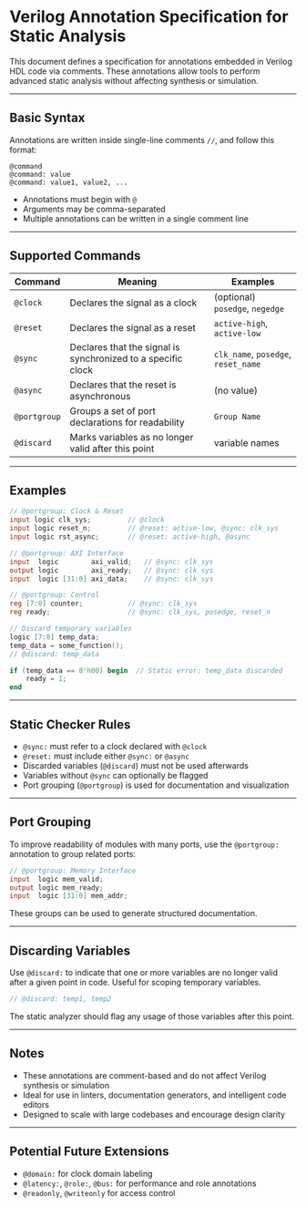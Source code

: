 # Verilog Annotation Specification for Static Analysis

This document defines a specification for annotations embedded in Verilog HDL code via comments. These annotations allow tools to perform advanced static analysis without affecting synthesis or simulation.

---

## Basic Syntax

Annotations are written inside single-line comments `//`, and follow this format:

```
@command
@command: value
@command: value1, value2, ...
```

- Annotations must begin with `@`
- Arguments may be comma-separated
- Multiple annotations can be written in a single comment line

---

## Supported Commands

| Command       | Meaning                                                         | Examples                                |
|---------------|------------------------------------------------------------------|-----------------------------------------|
| `@clock`      | Declares the signal as a clock                                  | (optional) `posedge`, `negedge`         |
| `@reset`      | Declares the signal as a reset                                  | `active-high`, `active-low`             |
| `@sync`       | Declares that the signal is synchronized to a specific clock    | `clk_name`, `posedge`, `reset_name`     |
| `@async`      | Declares that the reset is asynchronous                         | (no value)                              |
| `@portgroup`  | Groups a set of port declarations for readability               | `Group Name`                            |
| `@discard`    | Marks variables as no longer valid after this point             | variable names                          |

---

## Examples

```verilog
// @portgroup: Clock & Reset
input logic clk_sys;         // @clock
input logic reset_n;         // @reset: active-low, @sync: clk_sys
input logic rst_async;       // @reset: active-high, @async

// @portgroup: AXI Interface
input  logic        axi_valid;   // @sync: clk_sys
output logic        axi_ready;   // @sync: clk_sys
input  logic [31:0] axi_data;    // @sync: clk_sys

// @portgroup: Control
reg [7:0] counter;           // @sync: clk_sys
reg ready;                   // @sync: clk_sys, posedge, reset_n

// Discard temporary variables
logic [7:0] temp_data;
temp_data = some_function();
// @discard: temp_data

if (temp_data == 8'h00) begin  // Static error: temp_data discarded
    ready = 1;
end
```

---

## Static Checker Rules

- `@sync:` must refer to a clock declared with `@clock`
- `@reset:` must include either `@sync:` or `@async`
- Discarded variables (`@discard`) must not be used afterwards
- Variables without `@sync` can optionally be flagged
- Port grouping (`@portgroup`) is used for documentation and visualization

---

## Port Grouping

To improve readability of modules with many ports, use the `@portgroup:` annotation to group related ports:

```verilog
// @portgroup: Memory Interface
input  logic mem_valid;
output logic mem_ready;
input  logic [31:0] mem_addr;
```

These groups can be used to generate structured documentation.

---

## Discarding Variables

Use `@discard:` to indicate that one or more variables are no longer valid after a given point in code. Useful for scoping temporary variables.

```verilog
// @discard: temp1, temp2
```

The static analyzer should flag any usage of those variables after this point.

---

## Notes

- These annotations are comment-based and do not affect Verilog synthesis or simulation
- Ideal for use in linters, documentation generators, and intelligent code editors
- Designed to scale with large codebases and encourage design clarity

---

## Potential Future Extensions

- `@domain:` for clock domain labeling
- `@latency:`, `@role:`, `@bus:` for performance and role annotations
- `@readonly`, `@writeonly` for access control

